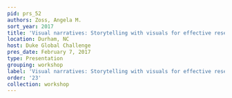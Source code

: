 ```yaml
---
pid: prs_52
authors: Zoss, Angela M.
sort_year: 2017
title: 'Visual narratives: Storytelling with visuals for effective research presentations'
location: Durham, NC
host: Duke Global Challenge
pres_date: February 7, 2017
type: Presentation
grouping: workshop
label: 'Visual narratives: Storytelling with visuals for effective research presentations'
order: '23'
collection: workshop
---
```

